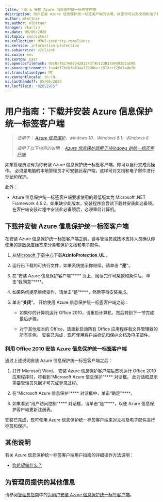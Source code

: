 ```yaml
---
title: 下载 & 安装 Azure 信息保护统一标签客户端
description: 用户安装 Azure 信息保护统一标签客户端的说明，以便你可以对文档和电子邮件进行分类和保护。
author: mlottner
ms.author: mlottner
manager: rkarlin
ms.date: 05/06/2020
ms.topic: conceptual
ms.collection: M365-security-compliance
ms.service: information-protection
ms.subservice: v2client
ms.suite: ems
ms.custom: user
ms.openlocfilehash: 95c0af617e88b4201243f4b12381799d8202a595
ms.sourcegitcommit: fea4df7be8fe83aa12820becc812ccf26d7adefb
ms.translationtype: MT
ms.contentlocale: zh-CN
ms.lasthandoff: 05/06/2020
ms.locfileid: "82852075"
---
```

# <a name="user-guide-download-and-install-the-azure-information-protection-unified-labeling-client"></a>用户指南：下载并安装 Azure 信息保护统一标签客户端

>*适用于： [Azure 信息保护](https://azure.microsoft.com/pricing/details/information-protection)、windows 10、Windows 8.1、Windows 8*
>
> *适用于以下内容的说明： [Azure 信息保护适用于 Windows 的统一标签客户端](../faqs.md#whats-the-difference-between-the-azure-information-protection-client-and-the-azure-information-protection-unified-labeling-client)*

如果管理员没有为你安装 Azure 信息保护统一标签客户端，你可以自行完成此操作。 必须是电脑的本地管理员才可安装此客户端，这样可对文档和电子邮件进行标记和保护。

此外：

- Azure 信息保护统一标签客户端要求使用的最低版本为 Microsoft .NET Framework 4.6.2，如果缺少此版本，安装程序会尝试下载并安装此必备项。 在客户端安装过程中安装此必备项后，必须重启计算机。


## <a name="to-download-and-install-the-azure-information-protection-unified-labeling-client"></a>下载并安装 Azure 信息保护统一标签客户端

在安装 Azure 信息保护统一标签客户端之前，请与管理员或技术支持人员确认你使用的是[敏感度标签](https://docs.microsoft.com/microsoft-365/compliance/sensitivity-labels)来分类和保护文档和电子邮件。

1. 从[Microsoft 下载中心](https://www.microsoft.com/en-us/download/details.aspx?id=53018)下载**AzInfoProtection_UL** 。

2. 运行已下载的可执行文件，如果系统提示你继续，请单击 **"是"**。

3. 在“安装 Azure 信息保护客户端”**** 页上，阅读完许可条款和条件后，单击“我同意”****。

4. 如果系统提示继续操作，请单击“是”****，然后等待安装完成。

6. 单击“**关闭**”。 开始使用 Azure 信息保护统一标签客户端之前：

    - 如果你的计算机运行 Office 2010，请重启计算机，然后转到下一节完成最后步骤。    
        
    - 对于其他版本的 Office，请重新启动所有 Office 应用程序和文件管理器的所有实例。 安装已完成，现可使用客户端标记和保护文档及电子邮件。

### <a name="installing-the-azure-information-protection-unified-labeling-client-with-office-2010"></a>利用 Office 2010 安装 Azure 信息保护统一标签客户端

通过上述说明安装 Azure 信息保护统一标签客户端之后：

1. 打开 Microsoft Word。 安装 Azure 信息保护客户端后首次运行 Office 2010 应用程序时，将看到“Microsoft Azure 信息保护”**** 对话框。 此对话框显示需要管理员凭据才可完成登录过程。

2. 在“Microsoft Azure 信息保护”**** 对话框中，单击“确定”****。

3. 如果看到“用户访问控制”**** 对话框，请单击“是”****，以便 Azure 信息保护客户端更新注册表。

安装已完成，现可使用 Azure 信息保护统一标签客户端来对文档及电子邮件进行标签和保护。

## <a name="other-instructions"></a>其他说明    
有关 Azure 信息保护统一标签客户端用户指南的详细操作方法说明：

- [您希望做什么？](clientv2-user-guide.md#what-do-you-want-to-do)

## <a name="additional-information-for-administrators"></a>为管理员提供的其他信息    
请参阅[管理员指南](clientv2-admin-guide.md)中的[为用户安装 Azure 信息保护统一标签客户端](clientv2-admin-guide-install.md)。
